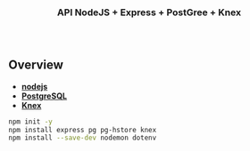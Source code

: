 <h3 align="center"> 
    API NodeJS + Express + PostGree + Knex
<h3>
<br>

## Overview

- **[nodejs](https://nodejs.org/)**
- **[PostgreSQL](https://www.postgresql.org/)**
- **[Knex](http://knexjs.org/)**

```bash
npm init -y
npm install express pg pg-hstore knex
npm install --save-dev nodemon dotenv
```